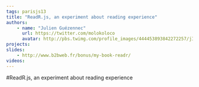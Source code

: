 ```yaml
---
tags: parisjs13
title: "ReadR.js, an experiment about reading experience"
authors:
    - name: "Julien Guézennec"
      url: https://twitter.com/molokoloco
      avatar: http://pbs.twimg.com/profile_images/444453893842272257/jIAYmLqI_bigger.jpeg
projects:
slides:
    - http://www.b2bweb.fr/bonus/my-book-readr/
videos:
---
```

#ReadR.js, an experiment about reading experience
